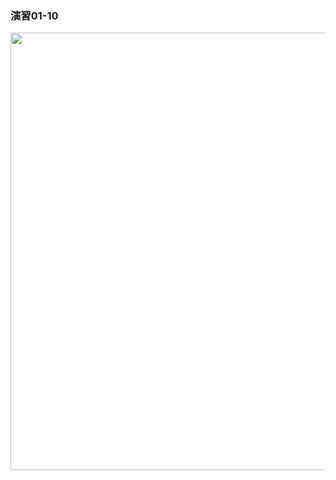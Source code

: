 ### 演習01-10
<img src="https://user-images.githubusercontent.com/48054315/148723552-b3648e41-9e62-4f97-9f3d-9bcbf673a72b.PNG" width="700px">
